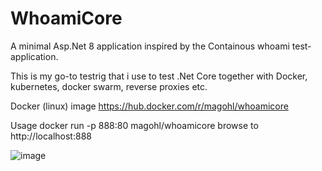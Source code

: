 # WhoamiCore
A minimal Asp.Net 8 application inspired by the Containous whoami test-application.

This is my go-to testrig that i use to test .Net Core together with Docker, kubernetes, docker swarm, reverse proxies etc.

Docker (linux) image
https://hub.docker.com/r/magohl/whoamicore

Usage
docker run -p 888:80 magohl/whoamicore
browse to http://localhost:888

![image](https://user-images.githubusercontent.com/1846780/66214015-2c6e1800-e6c1-11e9-9323-f5f1ca1d86fc.png)

